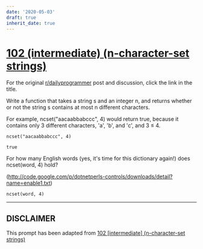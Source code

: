 ```yaml
---
date: '2020-05-03'
draft: true
inherit_date: true
---
```


# [102 (intermediate) (n-character-set strings)](https://www.reddit.com/r/dailyprogrammer/comments/10pf4a/9302012_challenge_102_intermediate_ncharacterset/)

For the original [r/dailyprogrammer](https://www.reddit.com/r/dailyprogrammer/) post and discussion, click the link in the title.

Write a function that takes a string s and an integer n, and returns whether or not the string s contains at most n different characters.

For example, ncset("aacaabbabccc", 4) would return true, because it contains only 3 different characters, 'a', 'b', and 'c', and 3 ≤ 4.


```
ncset("aacaabbabccc", 4)
```

```
true
```
For how many English words (yes, it's time for this dictionary again!) does ncset(word, 4) hold?

(http://code.google.com/p/dotnetperls-controls/downloads/detail?name=enable1.txt)

```
ncset(word, 4)
```

----
## **DISCLAIMER**
This prompt has been adapted from [102 [intermediate] (n-character-set strings)](https://www.reddit.com/r/dailyprogrammer/comments/10pf4a/9302012_challenge_102_intermediate_ncharacterset/
)

